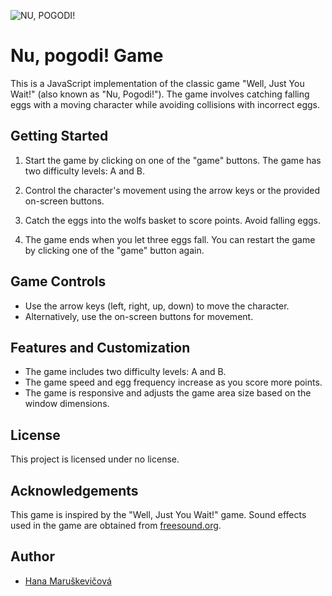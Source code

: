 ![NU, POGODI!](Nu,_pogodi!_logo.png)

# Nu, pogodi! Game

This is a JavaScript implementation of the classic game "Well, Just You Wait!" (also known as "Nu, Pogodi!"). The game involves catching falling eggs with a moving character while avoiding collisions with incorrect eggs.

## Getting Started

1. Start the game by clicking on one of the "game" buttons. The game has two difficulty levels: A and B.

2. Control the character's movement using the arrow keys or the provided on-screen buttons.

3. Catch the eggs into the wolfs basket to score points. Avoid falling eggs.

6. The game ends when you let three eggs fall. You can restart the game by clicking one of the "game" button again.

## Game Controls

- Use the arrow keys (left, right, up, down) to move the character.
- Alternatively, use the on-screen buttons for movement.

## Features and Customization

- The game includes two difficulty levels: A and B.
- The game speed and egg frequency increase as you score more points.
- The game is responsive and adjusts the game area size based on the window dimensions.

## License

This project is licensed under no license.

## Acknowledgements

This game is inspired by the "Well, Just You Wait!" game. Sound effects used in the game are obtained from [freesound.org](https://freesound.org/).

## Author

- [Hana Maruškevičová](https://github.com/Hanka8)

